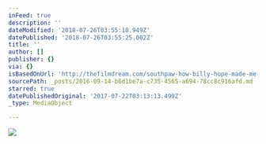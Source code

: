 ```yaml
---
inFeed: true
description: ''
dateModified: '2018-07-26T03:55:18.949Z'
datePublished: '2018-07-26T03:55:25.002Z'
title: ''
author: []
publisher: {}
via: {}
isBasedOnUrl: 'http://thefilmdream.com/southpaw-how-billy-hope-made-me-cry.html'
sourcePath: _posts/2016-09-14-b6d1be7a-c735-4565-a694-78cc8c916afd.md
starred: true
datePublishedOriginal: '2017-07-22T03:13:13.499Z'
_type: MediaObject

---
```

<article style=""><img src="http://thefilmdream.com/image/106806829_scaled_350x519.jpg" /></article>